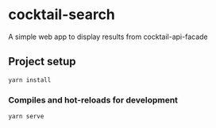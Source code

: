 # cocktail-search
A simple web app to display results from cocktail-api-facade

## Project setup
```
yarn install
```

### Compiles and hot-reloads for development
```
yarn serve
```
